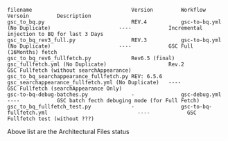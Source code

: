 	filename  								Version			Workflow											Versoin			Description
 	gsc_to_bq.py							REV.4			gsc-to-bq.yml	(No Duplicate)						----			Incremental injection to BQ for last 3 Days
	gsc_to_bq_rev3_full.py					REV.3			gsc-to-bq.yml	(No Duplicate)						----			GSC Full (16Months) fetch
	gsc_to_bq_rev6_fullfetch.py				Rev6.5 (final)	gsc_fullfetch.yml (No Duplicate)					Rev.2			GSC Fullfetch (without searchAppearance)
	gsc_to_bq_searchappearance_fullfetch.py	REV: 6.5.6		gsc_searchappearance_fullfetch.yml (No Duplicate)	----			GSC Fullfetch (searchAppearance Only)
	gsc-to-bq-debug-batches.py				-				gsc-debug.yml										----			GSC batch fecth debuging mode (for Full Fetch)
	gsc_to_bq_fullfetch_test.py				-				gsc-to-bq-fullfetch.yml								----			GSC Fullfetch test (without ???)

Above list are the Architectural Files status
